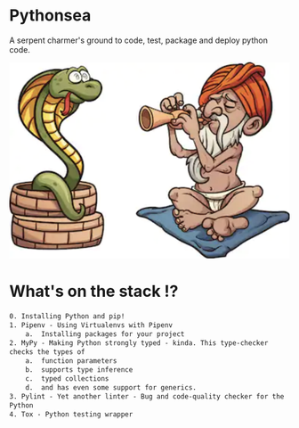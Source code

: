 # Pythonsea
A serpent charmer's ground to code, test, package and deploy python code.

![A Serpant Master - Sapera](/img/sapera.png)

# What's on the stack !?

    0. Installing Python and pip!
    1. Pipenv - Using Virtualenvs with Pipenv
        a.  Installing packages for your project
    2. MyPy - Making Python strongly typed - kinda. This type-checker checks the types of
        a.  function parameters
        b.  supports type inference
        c.  typed collections
        d.  and has even some support for generics.
    3. Pylint - Yet another linter - Bug and code-quality checker for the Python
    4. Tox - Python testing wrapper

